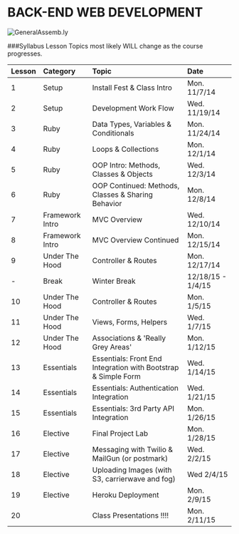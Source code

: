 BACK-END WEB DEVELOPMENT
============================

![GeneralAssemb.ly](https://github.com/generalassembly/ga-ruby-on-rails-for-devs/raw/master/images/ga.png "GeneralAssemb.ly")


###Syllabus
Lesson Topics most likely WILL change as the course progresses. 

| Lesson  | Category| Topic| Date|
| ------------- |:--------------------------------------------------|:-------------------------------|:-------------------|
| 1 | Setup |Install Fest & Class Intro | Mon. 11/7/14| 
| 2 | Setup | Development Work Flow | Wed. 11/19/14| 
| 3 | Ruby | Data Types, Variables & Conditionals | Mon. 11/24/14|
| 4 | Ruby | Loops & Collections | Mon. 12/1/14|
| 5 | Ruby | OOP Intro: Methods, Classes & Objects| Wed. 12/3/14|
| 6 | Ruby | OOP Continued: Methods, Classes & Sharing Behavior| Mon. 12/8/14|
| 7 | Framework Intro| MVC Overview | Wed. 12/10/14|
| 8 | Framework Intro | MVC Overview Continued| Mon. 12/15/14|
| 9 | Under The Hood|Controller & Routes| Mon. 12/17/14|
| - | Break| Winter Break | 12/18/15 - 1/4/15|
| 10 | Under The Hood| Controller & Routes| Mon. 1/5/15|
| 11 | Under The Hood| Views, Forms, Helpers| Wed. 1/7/15|
| 12 | Under The Hood| Associations & 'Really Grey Areas'| Mon. 1/12/15|
| 13 | Essentials| Essentials: Front End Integration with Bootstrap & Simple Form| Wed. 1/14/15|
| 14 | Essentials| Essentials: Authentication Integration| Wed. 1/21/15|
| 15 | Essentials| Essentials: 3rd Party API Integration | Mon. 1/26/15|
| 16 | Elective| Final Project Lab| Mon. 1/28/15|
| 17 | Elective| Messaging with Twilio & MailGun (or postmark)| Wed. 2/2/15|
| 18 | Elective| Uploading Images (with S3, carrierwave and fog)| Wed 2/4/15|
| 19| Elective| Heroku Deployment| Mon. 2/9/15|
| 20|  | Class Presentations !!!!| Mon. 2/11/15|



















